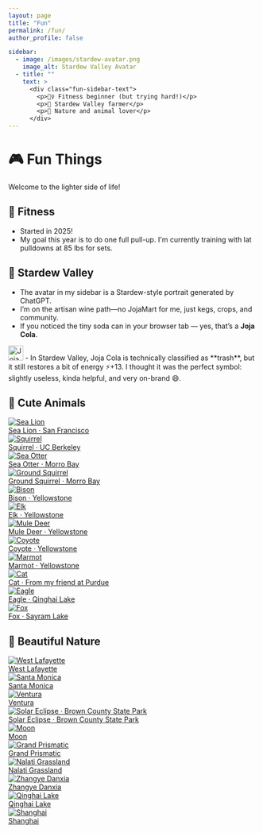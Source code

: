 ```yaml
---
layout: page
title: "Fun"
permalink: /fun/
author_profile: false

sidebar:
  - image: /images/stardew-avatar.png
    image_alt: Stardew Valley Avatar
  - title: ""
    text: >
      <div class="fun-sidebar-text">
        <p>🏋️‍♀️ Fitness beginner (but trying hard!)</p>
        <p>🌾 Stardew Valley farmer</p>
        <p>🐾 Nature and animal lover</p>
      </div>
---
```



# 🎮 Fun Things

Welcome to the lighter side of life!

## 💪 Fitness
- Started in 2025! 
- My goal this year is to do one full pull-up. I'm currently training with lat pulldowns at 85 lbs for sets.

## 🌾 Stardew Valley
- The avatar in my sidebar is a Stardew-style portrait generated by ChatGPT.
- I’m on the artisan wine path—no JojaMart for me, just kegs, crops, and community.
- If you noticed the tiny soda can in your browser tab — yes, that’s a **Joja Cola**.
<img src="{{ '/images/favicon-32x32.png' | relative_url }}" alt="Joja Cola" width="30">
- In Stardew Valley, Joja Cola is technically classified as **trash**, but it still restores a bit of energy ⚡️+13. I thought it was the perfect symbol: slightly useless, kinda helpful, and very on-brand 😄.


## 🐾 Cute Animals

<div class="gallery-set1">
<div class="gallery-grid">

  <a href="/images/fun/sea-lion.jpeg" title="Sea Lion · San Francisco">
    <img src="/images/fun/sea-lion.jpeg"  alt="Sea Lion">
    <div class="caption">Sea Lion · San Francisco</div>
  </a>

  <a href="/images/fun/squirrel.jpeg" title="Squirrel · UC Berkeley">
    <img src="/images/fun/squirrel.jpeg" alt="Squirrel">
    <div class="caption">Squirrel · UC Berkeley</div>
  </a>

   <a href="/images/fun/sea-otter.jpeg" title="Sea Otter · Morro Bay">
    <img src="/images/fun/sea-otter.jpeg"  alt="Sea Otter">
    <div class="caption">Sea Otter · Morro Bay</div>
  </a>

  <a href="/images/fun/ground-squirrel.jpeg" title="Ground Squirrel · Morro Bay">
    <img src="/images/fun/ground-squirrel.jpeg" alt="Ground Squirrel">
    <div class="caption">Ground Squirrel · Morro Bay</div>
  </a>

  <a href="/images/fun/bison.jpg" title="Bison · Yellowstone">
    <img src="/images/fun/bison.jpg" alt="Bison">
    <div class="caption">Bison · Yellowstone</div>
  </a>

  <a href="/images/fun/elk.jpeg" title="Elk · Yellowstone">
    <img src="/images/fun/elk.jpeg" alt="Elk">
    <div class="caption">Elk · Yellowstone</div>
  </a>

  <a href="/images/fun/mule-deer.jpeg" title="Mule Deer · Yellowstone">
    <img src="/images/fun/mule-deer.jpeg" alt="Mule Deer">
    <div class="caption">Mule Deer · Yellowstone</div>
  </a>

  <a href="/images/fun/coyote.jpeg" title="Coyote · Yellowstone">
    <img src="/images/fun/coyote.jpeg" alt="Coyote">
    <div class="caption">Coyote · Yellowstone</div>
  </a>

  <a href="/images/fun/marmot.jpg" title="Marmot · Yellowstone">
    <img src="/images/fun/marmot.jpg" alt="Marmot">
    <div class="caption">Marmot · Yellowstone</div>
  </a>

  <a href="/images/fun/cat.jpeg" title="Cat · From my friend at Purdue">
    <img src="/images/fun/cat.jpeg" alt="Cat">
    <div class="caption">Cat · From my friend at Purdue</div>
  </a>

  <a href="/images/fun/eagle.jpg" title="Eagle · Qinghai Lake">
    <img src="/images/fun/eagle.jpg" alt="Eagle">
    <div class="caption">Eagle · Qinghai Lake</div>
  </a>

  <a href="/images/fun/fox.jpeg" title="Fox · Sayram Lake">
    <img src="/images/fun/fox.jpeg" alt="Fox">
    <div class="caption">Fox · Sayram Lake</div>
  </a>

</div>
</div>

## 🌈 Beautiful Nature 
<div class="gallery-set2">
<div class="gallery-grid">
 <a href="/images/fun/nature/rainbow.jpeg" title="West Lafayette" rel="nature">
    <img src="/images/fun/nature/rainbow.jpeg"  alt="West Lafayette">
    <div class="caption">West Lafayette</div>
  </a>

  <a href="/images/fun/nature/sunset.jpeg" title="Santa Monica" rel="nature">
    <img src="/images/fun/nature/sunset.jpeg"  alt="Santa Monica">
    <div class="caption">Santa Monica</div>
  </a>

  <a href="/images/fun/nature/ventura.jpeg" title="Ventura">
    <img src="/images/fun/nature/ventura.jpeg"  alt="Ventura">
    <div class="caption">Ventura</div>
  </a>
  <a href="/images/fun/nature/solar-eclipse.jpeg" title="Solar Eclipse · Brown County State Park">
    <img src="/images/fun/nature/solar-eclipse.jpeg"  alt="Solar Eclipse · Brown County State Park">
    <div class="caption">Solar Eclipse · Brown County State Park</div>
  </a>

  <a href="/images/fun/nature/moon.jpeg" title="Moon">
    <img src="/images/fun/nature/moon.jpeg"  alt="Moon">
    <div class="caption">Moon</div>
  </a>

  <a href="/images/fun/nature/prismatic.jpeg" title="Grand Prismatic">
    <img src="/images/fun/nature/prismatic.jpeg"  alt="Grand Prismatic">
    <div class="caption">Grand Prismatic</div>
  </a>

  <a href="/images/fun/nature/nalati.jpeg" title="Nalati Grassland">
    <img src="/images/fun/nature/nalati.jpeg"  alt="Nalati Grassland">
    <div class="caption">Nalati Grassland</div>
  </a>

  <a href="/images/fun/nature/zhangye.jpg" title="Zhangye Danxia">
    <img src="/images/fun/nature/zhangye.jpg"  alt="Zhangye Danxia">
    <div class="caption">Zhangye Danxia</div>
  </a>

  <a href="/images/fun/nature/qinghai.jpg" title="Qinghai Lake">
    <img src="/images/fun/nature/qinghai.jpg"  alt="Qinghai Lake">
    <div class="caption">Qinghai Lake</div>
  </a>


  <a href="/images/fun/nature/shanghai.jpeg" title="Shanghai">
    <img src="/images/fun/nature/shanghai.jpeg"  alt="Shanghai">
    <div class="caption">Shanghai</div>
  </a>
</div>
</div>
